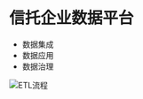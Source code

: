 <h1>信托企业数据平台</h1>

+  数据集成
+  数据应用
+  数据治理

![ETL流程](https://github.com/zhanghenry/Trust_DWBI/blob/master/99_素材/01_信托数据仓库ETL流程.png "ETL")
